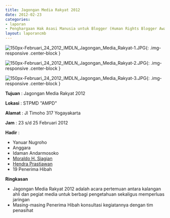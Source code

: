 ```yaml
---
title: Jagongan Media Rakyat 2012
date: 2012-02-23
categories:
- laporan
- Penghargaan Hak Asasi Manusia untuk Blogger (Human Rights Blogger Award)
layout: laporancmb
---
```



![150px-Februari_24_2012_IMDLN_Jagongan_Media_Rakyat-1.JPG](/uploads/150px-Februari_24_2012_IMDLN_Jagongan_Media_Rakyat-1.JPG){: .img-responsive .center-block }

![150px-Februari_24_2012_IMDLN_Jagongan_Media_Rakyat-2.JPG](/uploads/150px-Februari_24_2012_IMDLN_Jagongan_Media_Rakyat-2.JPG){: .img-responsive .center-block }

![150px-Februari_24_2012_IMDLN_Jagongan_Media_Rakyat-3.JPG](/uploads/150px-Februari_24_2012_IMDLN_Jagongan_Media_Rakyat-3.JPG){: .img-responsive .center-block }


**Tujuan** : Jagongan Media Rakyat 2012

**Lokasi** : STPMD "AMPD" 

**Alamat** : Jl Timoho 317 Yogayakarta 

**Jam** : 23 s/d 25 Februari 2012 

**Hadir** :
* Yanuar Nugroho
* Anggara
* Idaman Andarmosoko
* [Moraldo H. Siagian](http://wiki.ciptamedia.org/wiki/Moraldo_H._Siagian)
* [Hendra Prastiawan](http://wiki.ciptamedia.org/wiki/Hendra_Prastiawan)
* 19 Penerima Hibah 

**Ringkasan** 
* Jagongan Media Rakyat 2012 adalah acara pertemuan antara kalangan ahli dan pegiat media untuk berbagi pengetahuan sekaligus memperluas jaringan
* Masing-masing Penerima Hibah konsultasi kegiatannya dengan tim penasihat 
